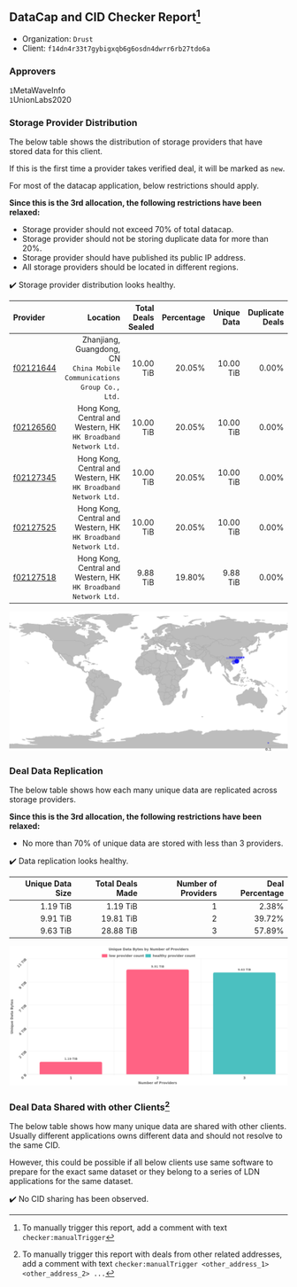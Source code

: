 ## DataCap and CID Checker Report[^1]
 - Organization: `Drust`
 - Client: `f14dn4r33t7gybigxqb6g6osdn4dwrr6rb27tdo6a`
### Approvers
`1`MetaWaveInfo<br/>`1`UnionLabs2020

### Storage Provider Distribution
The below table shows the distribution of storage providers that have stored data for this client.

If this is the first time a provider takes verified deal, it will be marked as `new`.

For most of the datacap application, below restrictions should apply.

**Since this is the 3rd allocation, the following restrictions have been relaxed:**
 - Storage provider should not exceed 70% of total datacap.
 - Storage provider should not be storing duplicate data for more than 20%.
 - Storage provider should have published its public IP address.
 - All storage providers should be located in different regions.

✔️ Storage provider distribution looks healthy.

| Provider                                              |                                                                   Location | Total Deals Sealed | Percentage | Unique Data | Duplicate Deals |
| :---------------------------------------------------- | -------------------------------------------------------------------------: | -----------------: | ---------: | ----------: | --------------: |
| [f02121644](https://filfox.info/en/address/f02121644) | Zhanjiang, Guangdong, CN<br/>`China Mobile Communications Group Co., Ltd.` |          10.00 TiB |     20.05% |   10.00 TiB |           0.00% |
| [f02126560](https://filfox.info/en/address/f02126560) |         Hong Kong, Central and Western, HK<br/>`HK Broadband Network Ltd.` |          10.00 TiB |     20.05% |   10.00 TiB |           0.00% |
| [f02127345](https://filfox.info/en/address/f02127345) |         Hong Kong, Central and Western, HK<br/>`HK Broadband Network Ltd.` |          10.00 TiB |     20.05% |   10.00 TiB |           0.00% |
| [f02127525](https://filfox.info/en/address/f02127525) |         Hong Kong, Central and Western, HK<br/>`HK Broadband Network Ltd.` |          10.00 TiB |     20.05% |   10.00 TiB |           0.00% |
| [f02127518](https://filfox.info/en/address/f02127518) |         Hong Kong, Central and Western, HK<br/>`HK Broadband Network Ltd.` |           9.88 TiB |     19.80% |    9.88 TiB |           0.00% |

<img src="https://raw.githubusercontent.com/data-preservation-programs/filplus-checker-assets/main/filecoin-project/filecoin-plus-large-datasets/issues/1023/1683887439247.png"/>

### Deal Data Replication
The below table shows how each many unique data are replicated across storage providers.


**Since this is the 3rd allocation, the following restrictions have been relaxed:**
- No more than 70% of unique data are stored with less than 3 providers.

✔️ Data replication looks healthy.

| Unique Data Size | Total Deals Made | Number of Providers | Deal Percentage |
| ---------------: | ---------------: | ------------------: | --------------: |
|         1.19 TiB |         1.19 TiB |                   1 |           2.38% |
|         9.91 TiB |        19.81 TiB |                   2 |          39.72% |
|         9.63 TiB |        28.88 TiB |                   3 |          57.89% |

<img src="https://raw.githubusercontent.com/data-preservation-programs/filplus-checker-assets/main/filecoin-project/filecoin-plus-large-datasets/issues/1023/1683887439829.png"/>

### Deal Data Shared with other Clients[^3]
The below table shows how many unique data are shared with other clients.
Usually different applications owns different data and should not resolve to the same CID.

However, this could be possible if all below clients use same software to prepare for the exact same dataset or they belong to a series of LDN applications for the same dataset.

✔️ No CID sharing has been observed.

[^1]: To manually trigger this report, add a comment with text `checker:manualTrigger`

[^2]: Deals from those addresses are combined into this report as they are specified with `checker:manualTrigger`

[^3]: To manually trigger this report with deals from other related addresses, add a comment with text `checker:manualTrigger <other_address_1> <other_address_2> ...`
